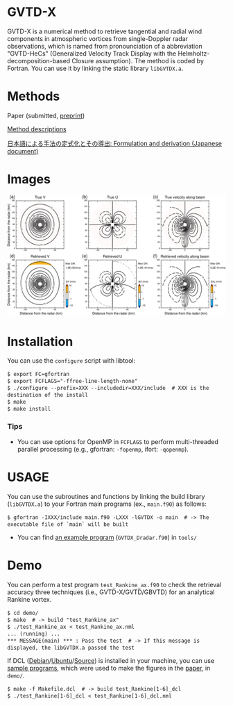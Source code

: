 # GVTD-X
GVTD-X is a numerical method to retrieve tangential and radial wind components in atmospheric vortices from single-Doppler radar observations, which is named from pronounciation of a abbreviation "GVTD-HeCs" (Generalized Velocity Track Display with the Helmholtz-decomposition-based Closure assumption). The method is coded by Fortran. You can use it by linking the static library `libGVTDX.a`. 


# Methods
Paper (submitted, [preprint](https://jxiv.jst.go.jp/index.php/jxiv/preprint/view/299))

[Method descriptions](https://tomonori-93.github.io/GVTD-X/ford-doc/index.html)

[日本語による手法の定式化とその導出: Formulation and derivation (Japanese document)](https://github.com/tomonori-93/GVTD-X/blob/document/tex/document.pdf)

# Images
![Test Image 1](image/image1.png)


# Installation
You can use the `configure` script with libtool: 
```
$ export FC=gfortran
$ export FCFLAGS="-ffree-line-length-none"
$ ./configure --prefix=XXX --includedir=XXX/include  # XXX is the destination of the install
$ make
$ make install
```

### Tips
* You can use options for OpenMP in `FCFLAGS` to perform multi-threaded parallel processing (e.g., gfortran: `-fopenmp`, ifort: `-qopenmp`). 


# USAGE
You can use the subroutines and functions by linking the build library (`libGVTDX.a`) to your Fortran main programs (ex., `main.f90`) as follows: 
```
$ gfortran -IXXX/include main.f90 -LXXX -lGVTDX -o main  # -> The executable file of `main` will be built
```
* You can find [an example program](tools/GVTDX_Dradar.md) (`GVTDX_Dradar.f90`) in `tools/`


# Demo
You can perform a test program `test_Rankine_ax.f90` to check the retrieval accuracy three techniques (i.e., GVTD-X/GVTD/GBVTD) for an analytical Rankine vortex. 
```
$ cd demo/
$ make  # -> build "test_Rankine_ax"
$ ./test_Rankine_ax < test_Rankine_ax.nml
... (running) ...
*** MESSAGE(main) *** : Pass the test  # -> If this message is displayed, the libGVTDX.a passed the test
```

If DCL ([Debian](http://www.gfd-dennou.org/arch/cc-env/debian-dennou/index.htm.en)/[Ubuntu](http://www.gfd-dennou.org/arch/cc-env/ubuntu-dennou/index.htm.en)/[Source](https://www.gfd-dennou.org/arch/dcl/)) is installed in your machine, you can use [sample programs](demo/sample.md), which were used to make the figures in the [paper](https://doi.org/), in `demo/`.
```
$ make -f Makefile.dcl  # -> build test_Rankine[1-6]_dcl
$ ./test_Rankine[1-6]_dcl < test_Rankine[1-6]_dcl.nml
```
